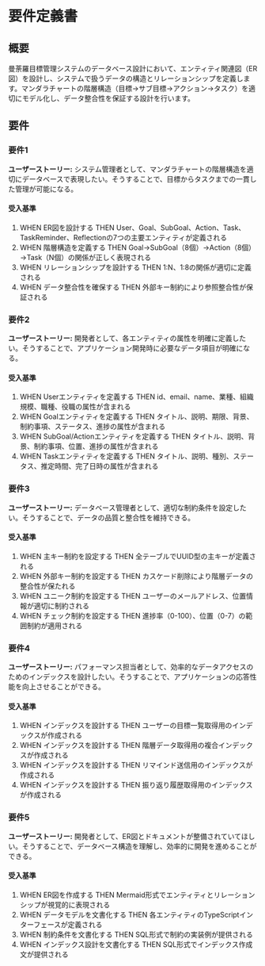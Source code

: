 # 要件定義書

## 概要

曼荼羅目標管理システムのデータベース設計において、エンティティ関連図（ER図）を設計し、システムで扱うデータの構造とリレーションシップを定義します。マンダラチャートの階層構造（目標→サブ目標→アクション→タスク）を適切にモデル化し、データ整合性を保証する設計を行います。

## 要件

### 要件1

**ユーザーストーリー:** システム管理者として、マンダラチャートの階層構造を適切にデータベースで表現したい。そうすることで、目標からタスクまでの一貫した管理が可能になる。

#### 受入基準

1. WHEN ER図を設計する THEN User、Goal、SubGoal、Action、Task、TaskReminder、Reflectionの7つの主要エンティティが定義される
2. WHEN 階層構造を定義する THEN Goal→SubGoal（8個）→Action（8個）→Task（N個）の関係が正しく表現される
3. WHEN リレーションシップを設計する THEN 1:N、1:8の関係が適切に定義される
4. WHEN データ整合性を確保する THEN 外部キー制約により参照整合性が保証される

### 要件2

**ユーザーストーリー:** 開発者として、各エンティティの属性を明確に定義したい。そうすることで、アプリケーション開発時に必要なデータ項目が明確になる。

#### 受入基準

1. WHEN Userエンティティを定義する THEN id、email、name、業種、組織規模、職種、役職の属性が含まれる
2. WHEN Goalエンティティを定義する THEN タイトル、説明、期限、背景、制約事項、ステータス、進捗の属性が含まれる
3. WHEN SubGoal/Actionエンティティを定義する THEN タイトル、説明、背景、制約事項、位置、進捗の属性が含まれる
4. WHEN Taskエンティティを定義する THEN タイトル、説明、種別、ステータス、推定時間、完了日時の属性が含まれる

### 要件3

**ユーザーストーリー:** データベース管理者として、適切な制約条件を設定したい。そうすることで、データの品質と整合性を維持できる。

#### 受入基準

1. WHEN 主キー制約を設定する THEN 全テーブルでUUID型の主キーが定義される
2. WHEN 外部キー制約を設定する THEN カスケード削除により階層データの整合性が保たれる
3. WHEN ユニーク制約を設定する THEN ユーザーのメールアドレス、位置情報が適切に制約される
4. WHEN チェック制約を設定する THEN 進捗率（0-100）、位置（0-7）の範囲制約が適用される

### 要件4

**ユーザーストーリー:** パフォーマンス担当者として、効率的なデータアクセスのためのインデックスを設計したい。そうすることで、アプリケーションの応答性能を向上させることができる。

#### 受入基準

1. WHEN インデックスを設計する THEN ユーザーの目標一覧取得用のインデックスが作成される
2. WHEN インデックスを設計する THEN 階層データ取得用の複合インデックスが作成される
3. WHEN インデックスを設計する THEN リマインド送信用のインデックスが作成される
4. WHEN インデックスを設計する THEN 振り返り履歴取得用のインデックスが作成される

### 要件5

**ユーザーストーリー:** 開発者として、ER図とドキュメントが整備されていてほしい。そうすることで、データベース構造を理解し、効率的に開発を進めることができる。

#### 受入基準

1. WHEN ER図を作成する THEN Mermaid形式でエンティティとリレーションシップが視覚的に表現される
2. WHEN データモデルを文書化する THEN 各エンティティのTypeScriptインターフェースが定義される
3. WHEN 制約条件を文書化する THEN SQL形式で制約の実装例が提供される
4. WHEN インデックス設計を文書化する THEN SQL形式でインデックス作成文が提供される
